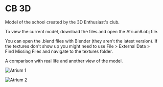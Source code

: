 # CB 3D
Model of the school created by the 3D Enthusiast's club.

To view the current model, download the files and open the Atrium8.obj file.

You can open the .blend files with Blender (they aren't the latest version). If the textures don't show up you might need to use File > External Data > Find Missing Files and navigate to the textures folder.

A comparison with real life and another view of the model.

![Atrium 1](https://agentxindustries.neocities.org/Atrium/Atrium8.gif)

![Atrium 2](https://agentxindustries.neocities.org/Atrium/Atrium8b.jpg)